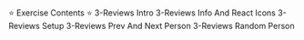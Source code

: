 ⭐️ Exercise Contents ⭐️
3-Reviews Intro
3-Reviews Info And React Icons
3-Reviews Setup
3-Reviews Prev And Next Person
3-Reviews Random Person